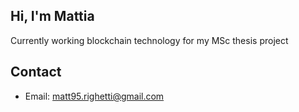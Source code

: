 ## Hi, I'm Mattia
Currently working blockchain technology for my MSc thesis project

## Contact
- Email: [matt95.righetti@gmail.com](mailto:matt95.righetti@gmail.com)
